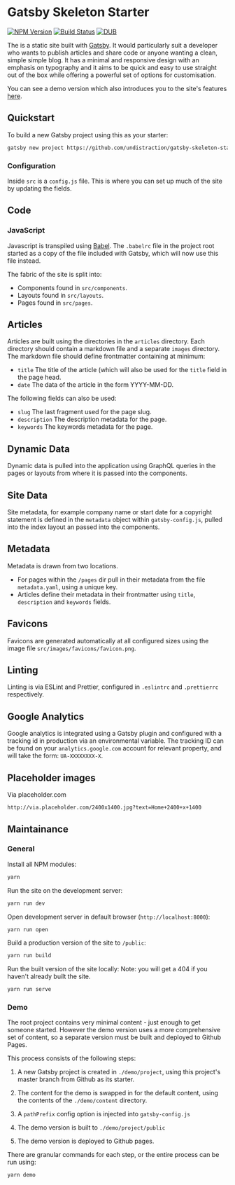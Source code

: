 # Gatsby Skeleton Starter

[![NPM
Version](https://img.shields.io/npm/v/gatsby-skeleton-starter.svg)](https://www.npmjs.com/package/styled-mq)
[![Build
Status](https://img.shields.io/travis/Undistraction/gatsby-skeleton-starter.svg)](https://travis-ci.org/Undistraction/styled-mq)
[![DUB](https://img.shields.io/dub/l/vibe-d.svg)](./LICENSE.md)

The is a static site built with [Gatsby](https://www.gatsbyjs.org/). It would
particularly suit a developer who wants to publish articles and share code or
anyone wanting a clean, simple simple blog. It has a minimal and responsive
design with an emphasis on typography and it aims to be quick and easy to use
straight out of the box while offering a powerful set of options for
customisation.

You can see a demo version which also introduces you to the site's features
[here](https://undistraction.github.io/gatsby-skeleton-starter/articles).

## Quickstart

To build a new Gatsby project using this as your starter:

```bash
gatsby new project https://github.com/undistraction/gatsby-skeleton-starter
```

### Configuration

Inside `src` is a `config.js` file. This is where you can set up much of the
site by updating the fields.

## Code

### JavaScript

Javascript is transpiled using [Babel](https://babeljs.io/). The `.babelrc` file
in the project root started as a copy of the file included with Gatsby, which
will now use this file instead.

The fabric of the site is split into:

* Components found in `src/components`.
* Layouts found in `src/layouts`.
* Pages found in `src/pages`.

## Articles

Articles are built using the directories in the `articles` directory. Each
directory should contain a markdown file and a separate `images` directory. The
markdown file should define frontmatter containing at minimum:

* `title` The title of the article (which will also be used for the `title`
  field in the page head.
* `date` The data of the article in the form YYYY-MM-DD.

The following fields can also be used:

* `slug` The last fragment used for the page slug.
* `description` The description metadata for the page.
* `keywords` The keywords metadata for the page.

## Dynamic Data

Dynamic data is pulled into the application using GraphQL queries in the pages
or layouts from where it is passed into the components.

## Site Data

Site metadata, for example company name or start date for a copyright statement
is defined in the `metadata` object within `gatsby-config.js`, pulled into the
index layout an passed into the components.

## Metadata

Metadata is drawn from two locations.

* For pages within the `/pages` dir pull in their metadata from the file
  `metadata.yaml`, using a unique key.
* Articles define their metadata in their frontmatter using `title`,
  `description` and `keywords` fields.

## Favicons

Favicons are generated automatically at all configured sizes using the image
file `src/images/favicons/favicon.png`.

## Linting

Linting is via ESLint and Prettier, configured in `.eslintrc` and `.prettierrc`
respectively.

## Google Analytics

Google analytics is integrated using a Gatsby plugin and configured with a
tracking id in production via an environmental variable. The tracking ID can be
found on your `analytics.google.com` account for relevant property, and will
take the form: `UA-XXXXXXXX-X`.

## Placeholder images

Via placeholder.com

```
http://via.placeholder.com/2400x1400.jpg?text=Home+2400+x+1400
```

## Maintainance

### General

Install all NPM modules:

```bash
yarn
```

Run the site on the development server:

```bash
yarn run dev
```

Open development server in default browser (`http://localhost:8000`):

```bash
yarn run open
```

Build a production version of the site to `/public`:

```bash
yarn run build
```

Run the built version of the site locally: Note: you will get a 404 if you
haven't already built the site.

```bash
yarn run serve
```

### Demo

The root project contains very minimal content - just enough to get someone
started. However the demo version uses a more comprehensive set of content, so a
separate version must be built and deployed to Github Pages.

This process consists of the following steps:

1. A new Gatsby project is created in `./demo/project`, using this project's
   master branch from Github as its starter.

2. The content for the demo is swapped in for the default content, using the
   contents of the `./demo/content` directory.

3. A `pathPrefix` config option is injected into `gatsby-config.js`

4. The demo version is built to `./demo/project/public`

5. The demo version is deployed to Github pages.

There are granular commands for each step, or the entire process can be run
using:

```bash
yarn demo
```
